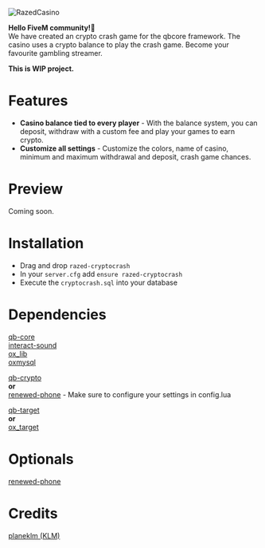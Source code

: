 ![RazedCasino](https://github.com/planeklm/razed-casino/assets/91488137/d5fdf07f-a71a-45be-9d96-72b1b4b07ffd)

**Hello FiveM community!👋**\
We have created an crypto crash game for the qbcore framework. The casino uses a crypto balance to play the crash game. Become your favourite gambling streamer.

**This is WIP project.**

# Features
* **Casino balance tied to every player** - With the balance system, you can deposit, withdraw with a custom fee and play your games to earn crypto.
* **Customize all settings** - Customize the colors, name of casino, minimum and maximum withdrawal and deposit, crash game chances.

# Preview
Coming soon.

# Installation
* Drag and drop `razed-cryptocrash`
* In your `server.cfg` add `ensure razed-cryptocrash`
* Execute the `cryptocrash.sql` into your database

# Dependencies
[qb-core](https://github.com/qbcore-framework/qb-core)\
[interact-sound](https://github.com/qbcore-framework/interact-sound)\
[ox_lib](https://github.com/overextended/ox_lib)\
[oxmysql](https://github.com/overextended/oxmysql)

[qb-crypto](https://github.com/qbcore-framework/qb-crypto)\
**or**\
[renewed-phone](https://github.com/Renewed-Scripts/qb-phone) - Make sure to configure your settings in config.lua

[qb-target](https://github.com/qbcore-framework/qb-target)\
**or**\
[ox_target](https://github.com/overextended/ox_target)

# Optionals
[renewed-phone](https://github.com/Renewed-Scripts/qb-phone)


# Credits
[planeklm (KLM)](https://github.com/planeklm)

